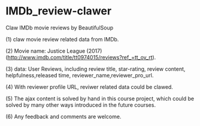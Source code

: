 # IMDb_review-clawer
Claw IMDb movie reviews by BeautifulSoup

(1) claw movie review related data from IMDb.

(2) Movie name: Justice League (2017) (http://www.imdb.com/title/tt0974015/reviews?ref_=tt_ov_rt). 

(3) data: User Reviews, including review title, star-rating, review content, helpfulness,released time, reviewer_name,reviewer_pro_url.

(4) With reviewer profile URL, reviwer related data could be clawed.

(5) The ajax content is solved by hand in this course project, which could be solved by many other ways introduced in the future courses.

(6) Any feedback and comments are welcome.
